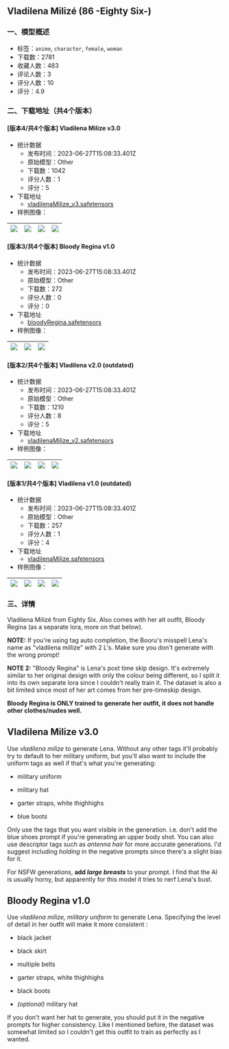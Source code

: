 ## Vladilena Milizé (86 -Eighty Six-)
### 一、模型概述

- 标签：`anime`, `character`, `female`, `woman`
- 下载数：2781
- 收藏人数：483
- 评论人数：3
- 评分人数：10
- 评分：4.9

### 二、下载地址（共4个版本）

#### [版本4/共4个版本] Vladilena Milize v3.0

- 统计数据
  - 发布时间：2023-06-27T15:08:33.401Z
  - 原始模型：Other
  - 下载数：1042
  - 评分人数：1
  - 评分：5
- 下载地址
  - [vladilenaMilize_v3.safetensors](https://civitai.com/api/download/models/83123)
- 样例图像：

| <img src="https://image.civitai.com/xG1nkqKTMzGDvpLrqFT7WA/632c8f8a-8bb0-4559-a001-0dd3a0d2bcba/width=450/936799.jpeg" /> | <img src="https://image.civitai.com/xG1nkqKTMzGDvpLrqFT7WA/2655bdb2-44cb-4f3c-a5aa-87d3b0c8dc7e/width=450/936625.jpeg" /> | <img src="https://image.civitai.com/xG1nkqKTMzGDvpLrqFT7WA/9bad0bf3-7531-4b74-934e-4bea9cbf04c2/width=450/936627.jpeg" /> | <img src="https://image.civitai.com/xG1nkqKTMzGDvpLrqFT7WA/03f7ee27-57c4-425d-8462-5616c67432d4/width=450/936624.jpeg" /> |
| ---- | ---- | ---- | ---- |

#### [版本3/共4个版本] Bloody Regina v1.0

- 统计数据
  - 发布时间：2023-06-27T15:08:33.401Z
  - 原始模型：Other
  - 下载数：272
  - 评分人数：0
  - 评分：0
- 下载地址
  - [bloodyRegina.safetensors](https://civitai.com/api/download/models/104854)
- 样例图像：

| <img src="https://image.civitai.com/xG1nkqKTMzGDvpLrqFT7WA/d89078bb-74dd-4e07-ade1-d6da6a738a0f/width=450/1303240.jpeg" /> | <img src="https://image.civitai.com/xG1nkqKTMzGDvpLrqFT7WA/9f11c467-a934-4a79-9b43-f5c7b379975a/width=450/1303213.jpeg" /> | <img src="https://image.civitai.com/xG1nkqKTMzGDvpLrqFT7WA/b828cba8-a507-4090-8f7b-09162e13b291/width=450/1303212.jpeg" /> |
| ---- | ---- | ---- |

#### [版本2/共4个版本] Vladilena v2.0 (outdated)

- 统计数据
  - 发布时间：2023-06-27T15:08:33.401Z
  - 原始模型：Other
  - 下载数：1210
  - 评分人数：8
  - 评分：5
- 下载地址
  - [vladilenaMilize_v2.safetensors](https://civitai.com/api/download/models/12689)
- 样例图像：

| <img src="https://image.civitai.com/xG1nkqKTMzGDvpLrqFT7WA/8c07bc2e-a844-4c6f-0412-6d2a5433ad00/width=450/122697.jpeg" /> | <img src="https://image.civitai.com/xG1nkqKTMzGDvpLrqFT7WA/736f218a-0344-44e2-ef17-07fc5eddd000/width=450/122560.jpeg" /> | <img src="https://image.civitai.com/xG1nkqKTMzGDvpLrqFT7WA/596bc221-3e09-4b6f-f430-fea0a04a1a00/width=450/122559.jpeg" /> | <img src="https://image.civitai.com/xG1nkqKTMzGDvpLrqFT7WA/38e34805-732c-4f84-6daa-32ca52c70a00/width=450/122650.jpeg" /> |
| ---- | ---- | ---- | ---- |

#### [版本1/共4个版本] Vladilena v1.0 (outdated)

- 统计数据
  - 发布时间：2023-06-27T15:08:33.401Z
  - 原始模型：Other
  - 下载数：257
  - 评分人数：1
  - 评分：4
- 下载地址
  - [vladilenaMilize.safetensors](https://civitai.com/api/download/models/11942)
- 样例图像：

| <img src="https://image.civitai.com/xG1nkqKTMzGDvpLrqFT7WA/c229dafb-b79d-430a-63f7-291d8b680e00/width=450/114197.jpeg" /> | <img src="https://image.civitai.com/xG1nkqKTMzGDvpLrqFT7WA/45fb6686-fc9c-4482-0646-1e5d47e71100/width=450/114196.jpeg" /> | <img src="https://image.civitai.com/xG1nkqKTMzGDvpLrqFT7WA/2994d5f4-f318-4c46-9eba-e7cfa1778100/width=450/114195.jpeg" /> | <img src="https://image.civitai.com/xG1nkqKTMzGDvpLrqFT7WA/fa2cb90d-96ce-4312-c943-25903f864d00/width=450/114194.jpeg" /> |
| ---- | ---- | ---- | ---- |


### 三、详情
<p>Vladilena Milizé from Eighty Six. Also comes with her alt outfit, Bloody Regina (as a separate lora, more on that below).</p><p></p><p><strong>NOTE:</strong> If you're using tag auto completion, the Booru's misspell Lena's name as "vladilena millize" with 2 L's. Make sure you don't generate with the wrong prompt!</p><p><strong>NOTE 2:</strong> "Bloody Regina" is Lena's post time skip design. It's extremely similar to her original design with only the colour being different, so I split it into its own separate lora since I couldn't really train it. The dataset is also a bit limited since most of her art comes from her pre-timeskip design.</p><p><strong>Bloody Regina is ONLY trained to generate her outfit, it does not handle other clothes/nudes well.</strong></p><p></p><h2 id="heading-561">Vladilena Milize v3.0</h2><p>Use <em>vladilena milize </em>to generate Lena. Without any other tags it'll probably try to default to her military uniform, but you'll also want to include the uniform tags as well if that's what you're generating:</p><ul><li><p>military uniform</p></li><li><p>military hat</p></li><li><p>garter straps, white thighhighs</p></li><li><p>blue boots</p></li></ul><p>Only use the tags that you want visible in the generation. i.e. don't add the blue shoes prompt if you're generating an upper body shot. You can also use descriptor tags such as <em>antenna hair</em> for more accurate generations. I'd suggest including <em>holding</em> in the negative prompts since there's a slight bias for it.</p><p></p><p>For NSFW generations, <strong>add <em>large breasts</em> </strong>to your prompt<em>. </em>I find that the AI is usually horny, but apparently for this model it tries to nerf Lena's bust.</p><p></p><h2 id="heading-3">Bloody Regina v1.0</h2><p>Use <em>vladilena milize, military uniform </em>to generate Lena. Specifying the level of detail in her outfit will make it more consistent :</p><ul><li><p>black jacket</p></li><li><p>black skirt</p></li><li><p>multiple belts</p></li><li><p>garter straps, white thighhighs</p></li><li><p>black boots</p></li><li><p><em>(optional)</em> military hat</p></li></ul><p>If you don't want her hat to generate, you should put it in the negative prompts for higher consistency. Like I mentioned before, the dataset was somewhat limited so I couldn't get this outfit to train as perfectly as I wanted.</p><p></p><p></p><p></p>